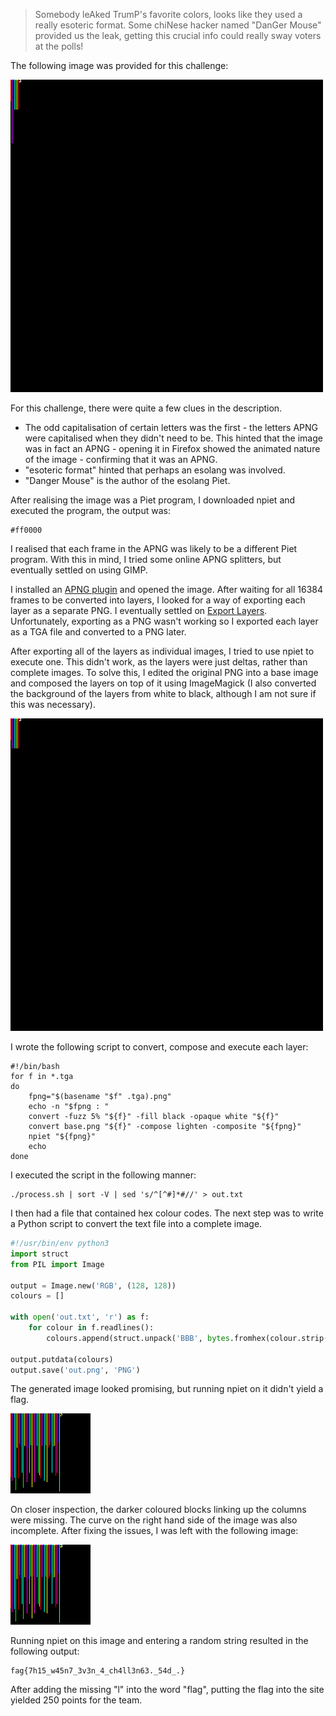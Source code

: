 > Somebody leAked TrumP's favorite colors, looks like they used a really
> esoteric format. Some chiNese hacker named "DanGer Mouse" provided us the
> leak, getting this crucial info could really sway voters at the polls!

The following image was provided for this challenge:

![colours](colours.png)

For this challenge, there were quite a few clues in the description. 

- The odd capitalisation of certain letters was the first - the letters APNG
  were capitalised when they didn't need to be. This hinted that the image
  was in fact an APNG - opening it in Firefox showed the animated nature of the
  image - confirming that it was an APNG.
- "esoteric format" hinted that perhaps an esolang was involved.
- "Danger Mouse" is the author of the esolang Piet.

After realising the image was a Piet program, I downloaded npiet and executed
the program, the output was:

```
#ff0000
```

I realised that each frame in the APNG was likely to be a different Piet
program. With this in mind, I tried some online APNG splitters, but eventually
settled on using GIMP.

I installed an [APNG plugin](http://registry.gimp.org/node/24394) and opened
the image. After waiting for all 16384 frames to be converted into layers, I
looked for a way of exporting each layer as a separate PNG. I eventually
settled on [Export Layers](http://registry.gimp.org/node/28268). Unfortunately,
exporting as a PNG wasn't working so I exported each layer as a TGA file and
converted to a PNG later.

After exporting all of the layers as individual images, I tried to use npiet to
execute one. This didn't work, as the layers were just deltas, rather than
complete images. To solve this, I edited the original PNG into a base image and
composed the layers on top of it using ImageMagick (I also converted the
background of the layers from white to black, although I am not sure if this
was necessary).

![Base](base.png)

I wrote the following script to convert, compose and execute each layer:

```shell
#!/bin/bash
for f in *.tga
do
    fpng="$(basename "$f" .tga).png"
    echo -n "$fpng : "
    convert -fuzz 5% "${f}" -fill black -opaque white "${f}"
    convert base.png "${f}" -compose lighten -composite "${fpng}"
    npiet "${fpng}"
    echo
done
```

I executed the script in the following manner:

```
./process.sh | sort -V | sed 's/^[^#]*#//' > out.txt
```

I then had a file that contained hex colour codes. The next step was to write a
Python script to convert the text file into a complete image.

```python
#!/usr/bin/env python3
import struct
from PIL import Image

output = Image.new('RGB', (128, 128))
colours = []

with open('out.txt', 'r') as f:
    for colour in f.readlines():
        colours.append(struct.unpack('BBB', bytes.fromhex(colour.strip())))

output.putdata(colours)
output.save('out.png', 'PNG')
```

The generated image looked promising, but running npiet on it didn't yield a
flag. 

![out](out.png)

On closer inspection, the darker coloured blocks linking up the columns were
missing. The curve on the right hand side of the image was also incomplete.
After fixing the issues, I was left with the following image:

![out-final](out-final.png)

Running npiet on this image and entering a random string resulted in the
following output:

```
fag{7h15_w45n7_3v3n_4_ch4ll3n63._54d_.}
```

After adding the missing "l" into the word "flag", putting the flag into the
site yielded 250 points for the team.
